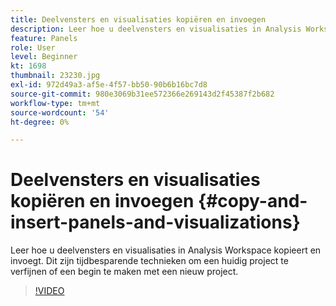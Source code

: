 ```yaml
---
title: Deelvensters en visualisaties kopiëren en invoegen
description: Leer hoe u deelvensters en visualisaties in Analysis Workspace kopieert en invoegt
feature: Panels
role: User
level: Beginner
kt: 1698
thumbnail: 23230.jpg
exl-id: 972d49a3-af5e-4f57-bb50-90b6b16bc7d8
source-git-commit: 980e3069b31ee572366e269143d2f45387f2b682
workflow-type: tm+mt
source-wordcount: '54'
ht-degree: 0%

---
```


# Deelvensters en visualisaties kopiëren en invoegen {#copy-and-insert-panels-and-visualizations}

Leer hoe u deelvensters en visualisaties in Analysis Workspace kopieert en invoegt. Dit zijn tijdbesparende technieken om een huidig project te verfijnen of een begin te maken met een nieuw project.

>[!VIDEO](https://video.tv.adobe.com/v/23230/?quality=12&learn=on)
